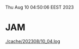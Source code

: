 Thu Aug 10 04:50:06 EEST 2023
# JAM
<a href='./cache/202308/10_04.log'>./cache/202308/10_04.log</a>
